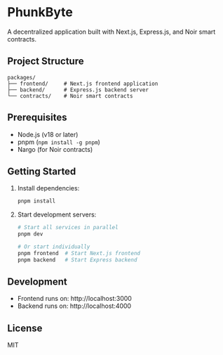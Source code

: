 # PhunkByte

A decentralized application built with Next.js, Express.js, and Noir smart contracts.

## Project Structure

```
packages/
├── frontend/     # Next.js frontend application
├── backend/      # Express.js backend server
└── contracts/    # Noir smart contracts
```

## Prerequisites

- Node.js (v18 or later)
- pnpm (`npm install -g pnpm`)
- Nargo (for Noir contracts)

## Getting Started

1. Install dependencies:
   ```bash
   pnpm install
   ```

2. Start development servers:
   ```bash
   # Start all services in parallel
   pnpm dev

   # Or start individually
   pnpm frontend  # Start Next.js frontend
   pnpm backend   # Start Express backend
   ```

## Development

- Frontend runs on: http://localhost:3000
- Backend runs on: http://localhost:4000

## License

MIT